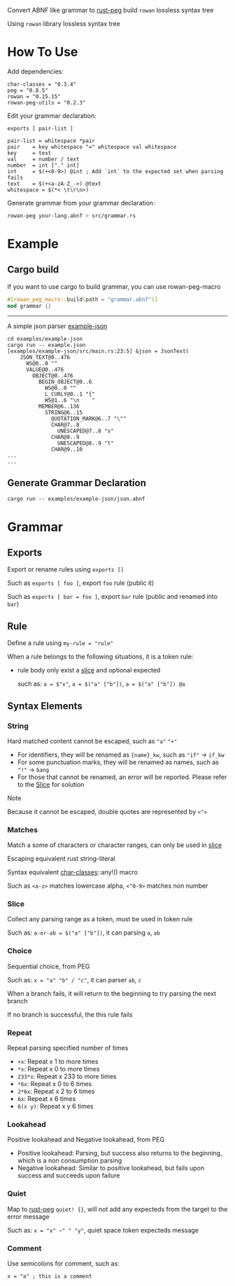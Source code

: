 Convert ABNF like grammar to [rust-peg] build `rowan` lossless syntax tree

Using `rowan` library lossless syntax tree

[rust-peg]: https://github.com/kevinmehall/rust-peg

# How To Use

Add dependencies:

```
char-classes = "0.3.4"
peg = "0.8.5"
rowan = "0.15.15"
rowan-peg-utils = "0.2.3"
```

Edit your grammar declaration:

```abnf
exports [ pair-list ]

pair-list = whitespace *pair
pair    = key whitespace "=" whitespace val whitespace
key     = text
val     = number / text
number  = int ["." int]
int     = $(+<0-9>) @int ; Add `int` to the expected set when parsing fails
text    = $(+<a-zA-Z_->) @text
whitespace = $(*< \t\r\n>)
```

Generate grammar from your grammar declaration:

```sh
rowan-peg your-lang.abnf > src/grammar.rs
```

# Example

## Cargo build

If you want to use cargo to build grammar, you can use rowan-peg-macro

```rust
#[rowan_peg_macro::build(path = "grammar.abnf")]
mod grammar {}
```

---

A simple json parser [example-json](./examples/example-json)

```
cd examples/example-json
cargo run -- example.json
[examples/example-json/src/main.rs:23:5] &json = JsonText(
    JSON_TEXT@0..476
      WS@0..0 ""
      VALUE@0..476
        OBJECT@0..476
          BEGIN_OBJECT@0..6
            WS@0..0 ""
            L_CURLY@0..1 "{"
            WS@1..6 "\n    "
          MEMBER@6..136
            STRING@6..15
              QUOTATION_MARK@6..7 "\""
              CHAR@7..8
                UNESCAPED@7..8 "s"
              CHAR@8..9
                UNESCAPED@8..9 "t"
              CHAR@9..10
...
...
```

## Generate Grammar Declaration

```
cargo run -- examples/example-json/json.abnf
```


Grammar
===============================================================================

## Exports

Export or rename rules using `exports []`

Such as `exports [ foo ]`, export `foo` rule (public it)

Such as `exports [ bar = foo ]`, export `bar` rule (public and renamed into `bar`)


## Rule

Define a rule using `my-rule = "rule"`

When a rule belongs to the following situations, it is a token rule:

- rule body only exist a [slice](#slice) and optional expected

  such as: `a = $"x"`, `a = $("a" ["b"])`, `a = $("a" ["b"]) @a`


## Syntax Elements


### String

Hard matched content cannot be escaped, such as `"a"` `"+"`

- For identifiers, they will be renamed as `{name}_kw`, such as `"if"` -> `if_kw`
- For some punctuation marks, they will be renamed as names, such as `"!"` -> `bang`
- For those that cannot be renamed, an error will be reported.
  Please refer to the [Slice](#slice) for solution

> [!NOTE]
> Because it cannot be escaped, double quotes are represented by `<">`


### Matches

Match a some of characters or character ranges, can only be used in [slice](#slice)

Escaping equivalent rust string-literal

Syntax equivalent [char-classes](https://github.com/A4-Tacks/char-classes-rs)::any!() macro

Such as `<a-z>` matches lowercase alpha, `<^0-9>` matches non number


### Slice

Collect any parsing range as a token, must be used in token rule

Such as: `a-or-ab = $("a" ["b"])`, it can parsing `a`, `ab`


### Choice

Sequential choice, from PEG

Such as: `x = "a" "b" / "c"`, it can parser `ab`, `c`

When a branch fails, it will return to the beginning to try parsing the next branch

If no branch is successful, the this rule fails


### Repeat

Repeat parsing specified number of times

- `+x`:     Repeat x 1 to more times
- `*x`:     Repeat x 0 to more times
- `233*x`:  Repeat x 233 to more times
- `*6x`:    Repeat x 0 to 6 times
- `2*6x`:   Repeat x 2 to 6 times
- `6x`:     Repeat x 6 times
- `6(x y)`: Repeat x y 6 times


### Lookahead

Positive lookahead and Negative lookahead, from PEG

- Positive lookahead:
  Parsing, but success also returns to the beginning, which is a non consumption parsing
- Negative lookahead:
  Similar to positive lookahead, but fails upon success and succeeds upon failure


### Quiet

Map to [rust-peg] `quiet! {}`, will not add any expecteds from the target to the error message

Such as: `x = "x" ~" " "y"`, quiet space token expecteds message


### Comment

Use semicolons for comment, such as:

```abnf
x = "a" ; this is a comment
```

